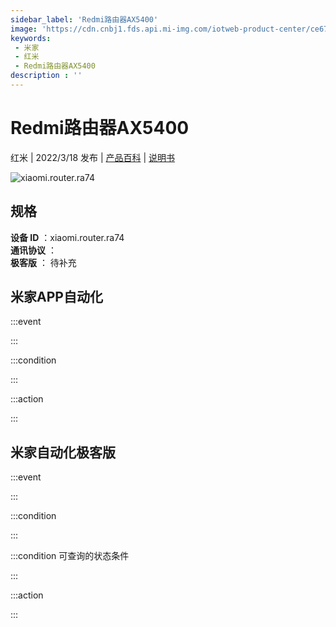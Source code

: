 ```yaml
---
sidebar_label: 'Redmi路由器AX5400'
image: 'https://cdn.cnbj1.fds.api.mi-img.com/iotweb-product-center/ce6795cdb71816d1a08336a39b1428d5_1646038342631.png?GalaxyAccessKeyId=AKVGLQWBOVIRQ3XLEW&Expires=9223372036854775807&Signature=hbr2kYf27AavAxXFvsu8HeQI8AA='
keywords: 
 - 米家
 - 红米
 - Redmi路由器AX5400
description : ''
---
```

# Redmi路由器AX5400

红米 | 2022/3/18 发布 | [产品百科](https://home.mi.com/webapp/content/baike/product/index.html?model=xiaomi.router.ra74/) | [说明书](https://home.mi.com/views/introduction.html?model=xiaomi.router.ra74&region=cn)

![xiaomi.router.ra74](https://cdn.cnbj1.fds.api.mi-img.com/iotweb-product-center/ce6795cdb71816d1a08336a39b1428d5_1646038342631.png?GalaxyAccessKeyId=AKVGLQWBOVIRQ3XLEW&Expires=9223372036854775807&Signature=hbr2kYf27AavAxXFvsu8HeQI8AA=)

## 规格  
> 
**设备 ID** ：xiaomi.router.ra74  
**通讯协议** ：  
**极客版**  ： 待补充 


## 米家APP自动化  

:::event  

:::

:::condition  

:::

:::action   

:::

## 米家自动化极客版  

:::event  

:::

:::condition  

:::

:::condition 可查询的状态条件  

:::

:::action  

:::

        
